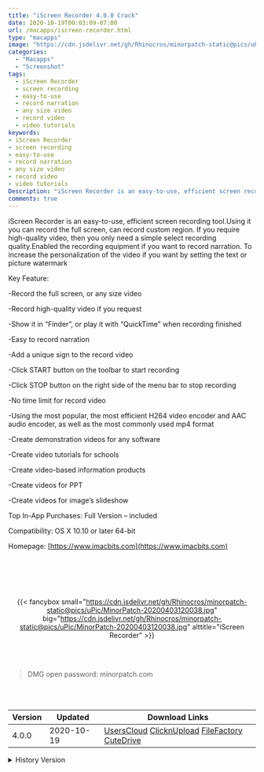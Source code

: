 ```yaml
---
title: "iScreen Recorder 4.0.0 Crack"
date: 2020-10-19T00:03:09-07:00
url: /macapps/iscreen-recorder.html
type: "macapps"
image: "https://cdn.jsdelivr.net/gh/Rhinocros/minorpatch-static@pics/uPic/pZ5E62.png"
categories:
  - "Macapps"
  - "Screenshot"
tags:
  - iScreen Recorder
  - screen recording
  - easy-to-use
  - record narration
  - any size video
  - record video
  - video tutorials
keywords:
- iScreen Recorder
- screen recording
- easy-to-use
- record narration
- any size video
- record video
- video tutorials
Description: "iScreen Recorder is an easy-to-use, efficient screen recording tool.Using it you can record the full screen, can record custom region. If you require high-quality video, then you only need a simple select recording quality.Enabled the recording equipment if you want to record narration."
comments: true
---
```


iScreen Recorder is an easy-to-use, efficient screen recording tool.Using it you can record the full screen, can record custom region. If you require high-quality video, then you only need a simple select recording quality.Enabled the recording equipment if you want to record narration. To increase the personalization of the video if you want by setting the text or picture watermark



Key Feature:

-Record the full screen, or any size video

-Record high-quality video if you request

-Show it in “Finder”, or play it with “QuickTime” when recording finished

-Easy to record narration

-Add a unique sign to the record video

-Click START button on the toolbar to start recording

-Click STOP button on the right side of the menu bar to stop recording

-No time limit for record video

-Using the most popular, the most efficient H264 video encoder and AAC audio encoder, as well as the most commonly used mp4 format

-Create demonstration videos for any software

-Create video tutorials for schools

-Create video-based information products

-Create videos for PPT

-Create videos for image’s slideshow


Top In-App Purchases: Full Version – included

Compatibility: OS X 10.10 or later 64-bit

Homepage: [https://www.imacbits.com](https://www.imacbits.com)

<br/>
<br/>
<script async src="https://pagead2.googlesyndication.com/pagead/js/adsbygoogle.js"></script>
<ins class="adsbygoogle"
     style="display:block; text-align:center;"
     data-ad-layout="in-article"
     data-ad-format="fluid"
     data-ad-client="ca-pub-8746275014476192"
     data-ad-slot="5144997159"></ins>
<script>
     (adsbygoogle = window.adsbygoogle || []).push({});
</script>
<br/>
<br/>


<center>

{{< fancybox small="https://cdn.jsdelivr.net/gh/Rhinocros/minorpatch-static@pics/uPic/MinorPatch-20200403120038.jpg" big="https://cdn.jsdelivr.net/gh/Rhinocros/minorpatch-static@pics/uPic/MinorPatch-20200403120038.jpg" alttitle="iScreen Recorder" >}}

</center>

<br/>
<br/>


> DMG open password: minorpatch.com

<br/>

<br/>
<div id="history_version" class="history_version">

| Version | Updated | Download Links |
| ---- | ---- | ---- |
| 4.0.0 | 2020-10-19 | [UsersCloud](https://ouo.io/ZeCCTWa)   [ClicknUpload](https://ouo.io/3b1Pfz)   [FileFactory](https://ouo.io/gPtrVc)   [CuteDrive](https://ouo.io/0lbeL5J) |
<details>
<summary>History Version</summary>

| Version | Updated | Download Links |
| ---- | ---- | ---- |
| 3.10.1 | 2020-04-03 | [UsersCloud](https://ouo.io/dH50KM)   [ClicknUpload](https://ouo.io/XGSn9PD)   [FileFactory](https://ouo.io/DSZYv9)   [CuteDrive](https://ouo.io/TYUf0n) |
</details>

</div>
